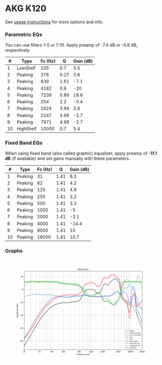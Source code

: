 # AKG K120
See [usage instructions](https://github.com/jaakkopasanen/AutoEq#usage) for more options and info.

### Parametric EQs
You can use filters 1-5 or 1-10. Apply preamp of -7.4 dB or -6.8 dB, respectively.

|   # | Type      |   Fc (Hz) |    Q |   Gain (dB) |
|-----|-----------|-----------|------|-------------|
|   1 | LowShelf  |       105 | 0.7  |         5.5 |
|   2 | Peaking   |       376 | 0.27 |         5.6 |
|   3 | Peaking   |       839 | 1.61 |        -7.1 |
|   4 | Peaking   |      4182 | 0.6  |       -20   |
|   5 | Peaking   |      7239 | 0.89 |        18.6 |
|   6 | Peaking   |       254 | 2.2  |        -0.4 |
|   7 | Peaking   |      1624 | 3.94 |         2.6 |
|   8 | Peaking   |      2147 | 4.68 |        -2.7 |
|   9 | Peaking   |      7971 | 4.68 |        -2.7 |
|  10 | HighShelf |     10000 | 0.7  |         5.4 |

### Fixed Band EQs
When using fixed band (also called graphic) equalizer, apply preamp of **-11.1 dB** (if available) and set gains manually with these parameters.

|   # | Type    |   Fc (Hz) |    Q |   Gain (dB) |
|-----|---------|-----------|------|-------------|
|   1 | Peaking |        31 | 1.41 |         6.3 |
|   2 | Peaking |        62 | 1.41 |         4.2 |
|   3 | Peaking |       125 | 1.41 |         4.9 |
|   4 | Peaking |       250 | 1.41 |         3.2 |
|   5 | Peaking |       500 | 1.41 |         3.3 |
|   6 | Peaking |      1000 | 1.41 |        -5   |
|   7 | Peaking |      2000 | 1.41 |        -3.1 |
|   8 | Peaking |      4000 | 1.41 |       -14.4 |
|   9 | Peaking |      8000 | 1.41 |        10   |
|  10 | Peaking |     16000 | 1.41 |        10.7 |

### Graphs
![](./AKG%20K120.png)
